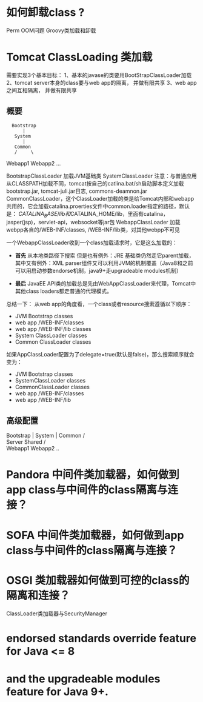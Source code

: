 
# 如何卸载class ?

Perm OOM问题
Groovy类加载和卸载

# Tomcat ClassLoading 类加载

需要实现3个基本目标：
1、基本的javase的类要用BootStrapClassLoader加载
2、tomcat server本身的class要与web app的隔离， 并做有限共享
3、web app之间互相隔离， 并做有限共享


## 概要
      Bootstrap
          |
       System
          |
       Common
       /     \
  Webapp1   Webapp2 ...

BootstrapClassLoader 加载JVM基础类
SystemClassLoader 注意：与普通应用从CLASSPATH加载不同，tomcat按自己的catlina.bat/sh启动脚本定义加载bootstrap.jar, tomcat-juli.jar日志, commons-deamnon.jar
CommonClassLoader，这个ClassLoader加载的类是给Tomcat内部和webapp共用的，它会加载catalina.proerties文件中common.loader指定的路径，默认是： $CATALINA_BASE/lib和$CATALINA_HOME/lib，里面有catalina，jasper(jsp)，servlet-api，websocket等jar包
WebappClassLoader 加载webpp各自的/WEB-INF/classes, /WEB-INF/lib类，对其他webpp不可见


一个WebappClassLoader收到一个class加载请求时，它是这么加载的：
- **首先** 从本地类路径下搜索
但是也有例外：JRE 基础类仍然走它parent加载，
其中又有例外：XML parser组件又可以利用JVM的机制覆盖（Java8和之前可以用启动参数endorse机制，java9+走upgradeable modules机制）

- **最后** JavaEE API类的加载总是先由WebAppClassLoader来代理，Tomcat中其他class loaders都走普通的代理模式。

总结一下：
从web app的角度看，一个class或者resource搜索遵循以下顺序：
- JVM Bootstrap classes 
- web app /WEB-INF/classes  
- web app /WEB-INF/lib classes
- System ClassLoader classes
- Common ClassLoader classes

如果AppClassLoader配置为了delegate=true(默认是false)，那么搜索顺序就会变为：
- JVM Bootstrap classes
- SystemClassLoader classes
- CommonClassLoader classes
- web app /WEB-INF/classes
- web app /WEB-INF/lib


## 高级配置

  Bootstrap
      |
    System
      |
    Common
     /  \
Server  Shared
         /  \
   Webapp1  Webapp2 ..


# Pandora 中间件类加载器，如何做到app class与中间件的class隔离与连接？

# SOFA 中间件类加载器，如何做到app class与中间件的class隔离与连接？

# OSGI 类加载器如何做到可控的class的隔离和连接？


ClassLoader类加载器与SecurityManager


# endorsed standards override feature for Java <= 8 

# and the upgradeable modules feature for Java 9+.


























